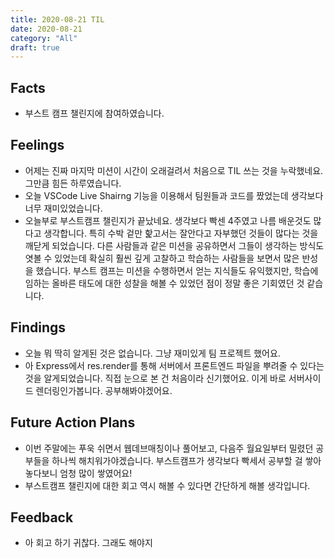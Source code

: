 ```yaml
---
title: 2020-08-21 TIL
date: 2020-08-21
category: "All"
draft: true
---
```


## Facts

- 부스트 캠프 챌린지에 참여하였습니다.

## Feelings

- 어제는 진짜 마지막 미션이 시간이 오래걸려서 처음으로 TIL 쓰는 것을 누락했네요. 그만큼 힘든 하루였습니다.
- 오늘 VSCode Live Shairng 기능을 이용해서 팀원들과 코드를 짰었는데 생각보다 너무 재미있었습니다.
- 오늘부로 부스트캠프 챌린지가 끝났네요. 생각보다 빡센 4주였고 나름 배운것도 많다고 생각합니다. 특히 수박 겉만 핥고서는 잘안다고 자부했던 것들이 많다는 것을 깨닫게 되었습니다. 다른 사람들과 같은 미션을 공유하면서 그들이 생각하는 방식도 엿볼 수 있었는데 확실히 훨씬 깊게 고찰하고 학습하는 사람들을 보면서 많은 반성을 했습니다. 부스트 캠프는 미션을 수행하면서 얻는 지식들도 유익했지만, 학습에 임하는 올바른 태도에 대한 성찰을 해볼 수 있었던 점이 정말 좋은 기회였던 것 같습니다.

## Findings

- 오늘 뭐 딱히 알게된 것은 없습니다. 그냥 재미있게 팀 프로젝트 했어요.
- 아 Express에서 res.render를 통해 서버에서 프론트엔드 파일을 뿌려줄 수 있다는 것을 알게되었습니다. 직접 눈으로 본 건 처음이라 신기했어요. 이게 바로 서버사이드 렌더링인가봅니다. 공부해봐야겠어요.

## Future Action Plans

- 이번 주말에는 푸욱 쉬면서 웹데브매칭이나 풀어보고, 다음주 월요일부터 밀렸던 공부들을 하나씩 해치워가야겠습니다. 부스트캠프가 생각보다 빡세서 공부할 걸 쌓아놓다보니 엄청 많이 쌓였어요!
- 부스트캠프 챌린지에 대한 회고 역시 해볼 수 있다면 간단하게 해볼 생각입니다.

## Feedback

- 아 회고 하기 귀찮다. 그래도 해야지

